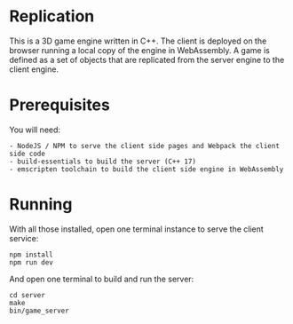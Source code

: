 # Replication
This is a 3D game engine written in C++. The client is deployed on the browser
running a local copy of the engine in WebAssembly. A game is defined as a set
of objects that are replicated from the server engine to the client engine.

# Prerequisites
You will need:
```
- NodeJS / NPM to serve the client side pages and Webpack the client side code
- build-essentials to build the server (C++ 17)
- emscripten toolchain to build the client side engine in WebAssembly
```

# Running
With all those installed, open one terminal instance to serve the client service:
```
npm install
npm run dev
```

And open one terminal to build and run the server:
```
cd server
make
bin/game_server
```

